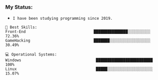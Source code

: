 

### My Status:

- `I have been studying programming since 2019.`

<pre><code>💬 <span class="hljs-selector-tag">Best</span> <span class="hljs-selector-tag">Skills</span>: 
<span class="hljs-selector-tag">Front-End</span>                              ███████████████░░░░░░░░░░   72<span class="hljs-selector-class">.36</span>% 
<span class="hljs-selector-tag">GameHacking</span>                            ███████░░░░░░░░░░░░░░░░░░   30<span class="hljs-selector-class">.49</span>%

💻 <span class="hljs-selector-tag">Operational</span> <span class="hljs-selector-tag">Systems:</span>
<span class="hljs-selector-tag">Windows</span>                                 █████████████████████████   100<span class="hljs-selector-class"></span>% 
<span class="hljs-selector-tag">Linux</span>                                   █████░░░░░░░░░░░░░░░░░░░░   15<span class="hljs-selector-class">.07</span>%
</code></pre>

